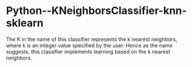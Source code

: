 # Python--KNeighborsClassifier-knn-sklearn


The K in the name of this classifier represents the k nearest neighbors, where k is an integer value specified by the user. Hence as the name suggests, this classifier implements learning based on the k nearest neighbors.

